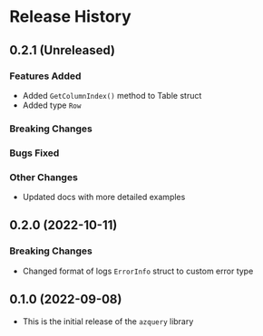 # Release History

## 0.2.1 (Unreleased)

### Features Added
* Added `GetColumnIndex()` method to Table struct
* Added type `Row`

### Breaking Changes

### Bugs Fixed

### Other Changes
* Updated docs with more detailed examples

## 0.2.0 (2022-10-11)

### Breaking Changes
* Changed format of logs `ErrorInfo` struct to custom error type

## 0.1.0 (2022-09-08)
* This is the initial release of the `azquery` library
